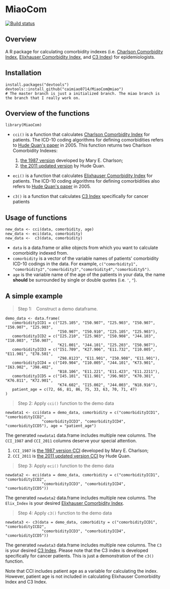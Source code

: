 # MiaoCom

[![Build status](https://ci.appveyor.com/api/projects/status/00t1917ftctbv0p7/branch/miao?svg=true)](https://ci.appveyor.com/project/caimiao0714/miaocom/branch/miao)

## Overview
A R package for calculating comorbidity indexes (i.e. [Charlson Comorbidity Index](https://en.wikipedia.org/wiki/Comorbidity#Charlson_index), [Elixhauser Comorbidity Index](https://en.wikipedia.org/wiki/Comorbidity#Elixhauser_comorbidity_measure), and [C3 Index](https://www.ncbi.nlm.nih.gov/pubmed/24582212)) for epidemiologists.


## Installation
    install.packages("devtools")
    devtools::install_github("caimiao0714/MiaoCom@miao") 
    # The master branch is just a initialized branch. The miao branch is the branch that I really work on.



## Overview of the functions
    library(MiaoCom)


*  `cci()` is a function that calculates [Charlson Comorbidity Index](https://en.wikipedia.org/wiki/Comorbidity#Charlson_index) for patients. The ICD-10 coding algorithms for defining comorbidities refers to [Hude Quan's paper](http://www.jstor.org/stable/3768193?seq=1#page_scan_tab_contents) in 2005. This function returns two Charlson Comorbidity Indexes:
    1. [the 1987 version](http://www.sciencedirect.com/science/article/pii/0021968187901718) developed by Mary E. Charlson; 
    2. [the 2011 updated version](https://academic.oup.com/aje/article/173/6/676/182985/Updating-and-Validating-the-Charlson-Comorbidity) by Hude Quan. 

* `eci()` is a function that calculates [Elixhauser Comorbidity Index](https://en.wikipedia.org/wiki/Comorbidity#Elixhauser_comorbidity_measure) for patients. The ICD-10 coding algorithms for defining comorbidities also refers to [Hude Quan's paper](http://www.jstor.org/stable/3768193?seq=1#page_scan_tab_contents) in 2005.
*  `c3()` is a function that calculates [C3 Index](https://www.ncbi.nlm.nih.gov/pubmed/24582212) specifically for cancer patients



## Usage of functions
    new_data <- cci(data, comorbidity, age)
    new_data <- eci(data, comorbidity)
    new_data <-  c3(data, comorbidity)
* `data` is a data.frame  or alike objects from which you want to calculate comorbidity indexed from.
* `comorbidity` is a vector of the variable names of patients' comorbidity ICD-10 codings in the data. For example, `c("comorbidity1", "comorbidity2","comorbidity3","comorbidity4","comorbidity5")`.
* `age` is the variable name of the age of the patients in your data, the name **should** be surrounded by single or double quotes (i.e. `'`, `"`).



## A simple example
> Step 1:　Construct a demo dataframe.

    demo_data <- data.frame(
       comorbidityICD1 = c("I25.105", "I50.907", "I25.903", "I50.907", "I50.907", "I25.903",  
                           "I50.907", "I50.910", "I25.105", "I25.903"),
       comorbidityICD2 = c("I25.210", "I25.903", "I50.908", "J44.103", "I10.003", "I50.907", 
                           "K21.001", "J44.101", "I25.203", "I50.907"),
       comorbidityICD3 = c("I51.709", "K27.906", "E11.732", "I10.005", "E11.901", "E78.501", 
                           "Z98.8123", "E11.901", "I50.908", "E11.901"),
       comorbidityICD4 = c("I49.904", "I10.005", "J44.101", "K73.901", "I63.902", "J98.402", 
                           "B18.106", "E11.221", "E11.423", "E11.2211"),
       comorbidityICD5 = c("I45.101", "E11.901", "J96.903", "K70.301", "K76.811", "K72.901", 
                           "K74.602", "I15.002", "J44.003", "N18.916"),
       patient_age = c(72, 66, 81, 86, 75, 33, 63, 70, 71, 47)
    )


> Step 2: Apply `cci()` function to the demo data
    
    newdata1 <- cci(data = demo_data, comorbidity = c("comorbidityICD1", "comorbidityICD2", 
                    "comorbidityICD3", "comorbidityICD4", "comorbidityICD5"), age = "patient_age")

The generated `newdata1` data.frame includes multiple new columns. The `CCI_1987` and `CCI_2011` columns deserve your special attention.

1. `CCI_1987` is  [the 1987 version CCI](http://www.sciencedirect.com/science/article/pii/0021968187901718) developed by Mary E. Charlson;
2. `CCI_2011` is [the 2011 updated version CCI](https://academic.oup.com/aje/article/173/6/676/182985/Updating-and-Validating-the-Charlson-Comorbidity) by Hude Quan.


> Step 3: Apply `eci()` function to the demo data
    
    newdata2 <- eci(data = demo_data, comorbidity = c("comorbidityICD1", "comorbidityICD2", 
                    "comorbidityICD3", "comorbidityICD4", "comorbidityICD5"))
The generated `newdata2` data.frame includes multiple new columns. The `Elix_Index` is your desired [Elixhauser Comorbidity Index](https://en.wikipedia.org/wiki/Comorbidity#Elixhauser_comorbidity_measure).


> Step 4: Apply `c3()` function to the demo data
    
    newdata3 <- c3(data = demo_data, comorbidity = c("comorbidityICD1", "comorbidityICD2", 
                    "comorbidityICD3", "comorbidityICD4", "comorbidityICD5"))
The generated `newdata3` data.frame includes multiple new columns. The `C3` is your desired [C3 Index](https://www.ncbi.nlm.nih.gov/pubmed/24582212). Please note that the C3 index is developed specifically for cancer patients. This is just a demonstration of the `c3()` function.

Note that CCI includes patient age as a variable for calculating the index. However, patient age is not included in calculating Elixhauser Comorbidity Index and C3 Index. 
